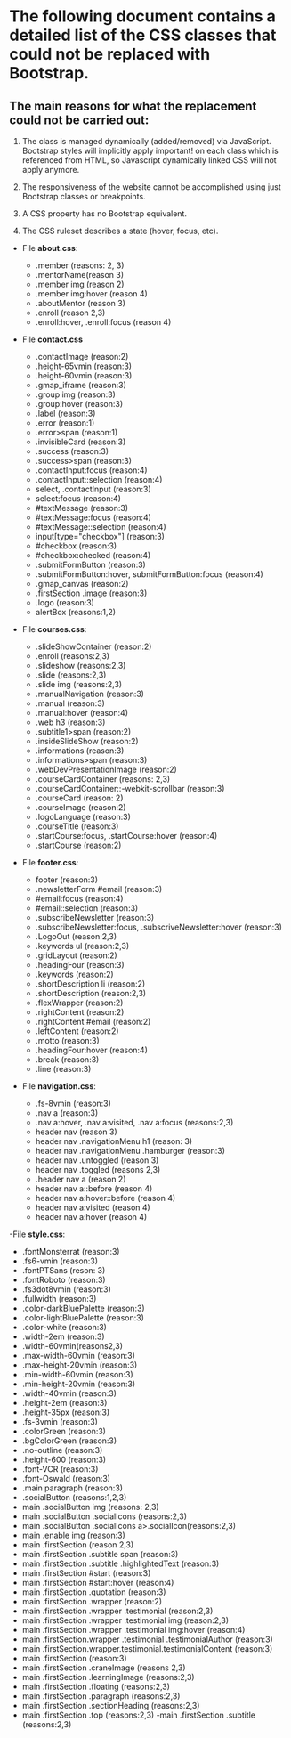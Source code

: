 # The following document contains a detailed list of the CSS classes that could not be replaced with Bootstrap.

## The main reasons for what the replacement could not be carried out:

1. The class is managed dynamically (added/removed) via JavaScript. Bootstrap styles will implicitly apply important! on each class which is referenced from HTML, so Javascript dynamically linked CSS will not apply anymore.

2. The responsiveness of the website cannot be accomplished using just Bootstrap classes or breakpoints.

3. A CSS property has no Bootstrap equivalent.

4. The CSS ruleset describes a state (hover, focus, etc).

- File **about.css**:

  - .member (reasons: 2, 3)
  - .mentorName(reason 3)
  - .member img (reason 2)
  - .member img:hover (reason 4)
  - .aboutMentor (reason 3)
  - .enroll (reason 2,3)
  - .enroll:hover, .enroll:focus (reason 4)

- File **contact.css**

  - .contactImage (reason:2)
  - .height-65vmin (reason:3)
  - .height-60vmin (reason:3)
  - .gmap_iframe (reason:3)
  - .group img (reason:3)
  - .group:hover (reason:3)
  - .label (reason:3)
  - .error (reason:1)
  - .error>span (reason:1)
  - .invisibleCard (reason:3)
  - .success (reason:3)
  - .success>span (reason:3)
  - .contactInput:focus (reason:4)
  - .contactInput::selection (reason:4)
  - select, .contactInput (reason:3)
  - select:focus (reason:4)
  - #textMessage (reason:3)
  - #textMessage:focus (reason:4)
  - #textMessage::selection (reason:4)
  - input[type="checkbox"] (reason:3)
  - #checkbox (reason:3)
  - #checkbox:checked (reason:4)
  - .submitFormButton (reason:3)
  - .submitFormButton:hover, submitFormButton:focus (reason:4)
  - .gmap_canvas (reason:2)
  - .firstSection .image (reason:3)
  - .logo (reason:3)
  - alertBox (reasons:1,2)

- File **courses.css**:

  - .slideShowContainer (reason:2)
  - .enroll (reasons:2,3)
  - .slideshow (reasons:2,3)
  - .slide (reasons:2,3)
  - .slide img (reasons:2,3)
  - .manualNavigation (reason:3)
  - .manual (reason:3)
  - .manual:hover (reason:4)
  - .web h3 (reason:3)
  - .subtitle1>span (reason:2)
  - .insideSlideShow (reason:2)
  - .informations (reason:3)
  - .informations>span (reason:3)
  - .webDevPresentationImage (reason:2)
  - .courseCardContainer (reasons: 2,3)
  - .courseCardContainer::-webkit-scrollbar (reason:3)
  - .courseCard (reason: 2)
  - .courseImage (reason:2)
  - .logoLanguage (reason:3)
  - .courseTitle (reason:3)
  - .startCourse:focus, .startCourse:hover (reason:4)
  - .startCourse (reason:2)

- File **footer.css**:

  - footer (reason:3)
  - .newsletterForm #email (reason:3)
  - #email:focus (reason:4)
  - #email::selection (reason:3)
  - .subscribeNewsletter (reason:3)
  - .subscribeNewsletter:focus, .subscriveNewsletter:hover (reason:3)
  - .LogoOut (reason:2,3)
  - .keywords ul (reason:2,3)
  - .gridLayout (reason:2)
  - .headingFour (reason:3)
  - .keywords (reason:2)
  - .shortDescription li (reason:2)
  - .shortDescription (reason:2,3)
  - .flexWrapper (reason:2)
  - .rightContent (reason:2)
  - .rightContent #email (reason:2)
  - .leftContent (reason:2)
  - .motto (reason:3)
  - .headingFour:hover (reason:4)
  - .break (reason:3)
  - .line (reason:3)

- File **navigation.css**:
  - .fs-8vmin (reason:3)
  - .nav a (reason:3)
  - .nav a:hover, .nav a:visited, .nav a:focus (reasons:2,3)
  - header nav (reason 3)
  - header nav .navigationMenu h1 (reason: 3)
  - header nav .navigationMenu .hamburger (reason:3)
  - header nav .untoggled (reason 3)
  - header nav .toggled (reasons 2,3)
  - .header nav a (reason 2)
  - header nav a::before (reason 4)
  - header nav a:hover::before (reason 4)
  - header nav a:visited (reason 4)
  - header nav a:hover (reason 4)

-File **style.css**:

- .fontMonsterrat (reason:3)
- .fs6-vmin (reason:3)
- .fontPTSans (reson: 3)
- .fontRoboto (reason:3)
- .fs3dot8vmin (reason:3)
- .fullwidth (reason:3)
- .color-darkBluePalette (reason:3)
- .color-lightBluePalette (reason:3)
- .color-white (reason:3)
- .width-2em (reason:3)
- .width-60vmin(reasons2,3)
- .max-width-60vmin (reason:3)
- .max-height-20vmin (reason:3)
- .min-width-60vmin (reason:3)
- .min-height-20vmin (reason:3)
- .width-40vmin (reason:3)
- .height-2em (reason:3)
- .height-35px (reason:3)
- .fs-3vmin (reason:3)
- .colorGreen (reason:3)
- .bgColorGreen (reason:3)
- .no-outline (reason:3)
- .height-600 (reason:3)
- .font-VCR (reason:3)
- .font-Oswald (reason:3)
- .main paragraph (reason:3)
- .socialButton (reasons:1,2,3)
- main .socialButton img (reasons: 2,3)
- main .socialButton .socialIcons (reasons:2,3)
- main .socialButton .socialIcons a>.socialIcon(reasons:2,3)
- main .enable img (reason:3)
- main .firstSection (reason 2,3)
- main .firstSection .subtitle span (reason:3)
- main .firstSection .subtitle .highlightedText (reason:3)
- main .firstSection #start (reason:3)
- main .firstSection #start:hover (reason:4)
- main .firstSection .quotation (reason:3)
- main .firstSection .wrapper (reason:2)
- main .firstSection .wrapper .testimonial (reason:2,3)
- main .firstSection .wrapper .testimonial img (reason:2,3)
- main .firstSection .wrapper .testimonial img:hover (reason:4)
- main .firstSection.wrapper .testimonial .testimonialAuthor (reason:3)
- main .firstSection.wrapper.testimonial.testimonialContent (reason:3)
- main .firstSection (reason:3)
- main .firstSection .craneImage (reasons 2,3)
- main .firstSection .learningImage (reasons:2,3)
- main .firstSection .floating (reasons:2,3)
- main .firstSection .paragraph (reasons:2,3)
- main .firstSection .sectionHeading (reasons:2,3)
- main .firstSection .top (reasons:2,3)
  -main .firstSection .subtitle (reasons:2,3)

